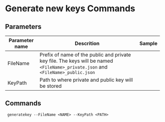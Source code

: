 # Generate new keys Commands

## Parameters

|Parameter name | Descrition																					| Sample						|
|---------------|-----------------------------------------------------------------------------------------------|-------------------------------|
|FileName| Prefix of name of the public and private key file. The keys will be named `<FileName>_private.json` and `<FileName>_public.json`| |
|KeyPath| Path to where private and public key will be stored| |

## Commands
```
 generatekey --FileName <NAME> --KeyPath <PATH>
```